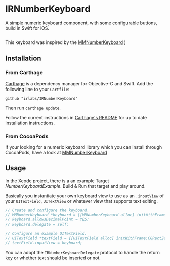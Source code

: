 # IRNumberKeyboard

A simple numeric keyboard component, with some configurable buttons, build in Swift for iOS.

![]()

This keyboard was inspired by the [MMNumberKeyboard](https://github.com/matmartinez/MMNumberKeyboard) )

## Installation

### From Carthage

[Carthage](https://github.com/Carthage/Carthage) is a dependency manager for Objective-C and Swift. Add the following line to your `Cartfile`:

```
github "irlabs/IRNumberKeyboard"
```

Then run `carthage update`.

Follow the current instructions in [Carthage's README](https://github.com/Carthage/Carthage#adding-frameworks-to-an-application) for up to date installation instructions.

### From CocoaPods

If your looking for a numeric keyboard library which you can install through CocoaPods, have a look at [MMNumberKeyboard](https://github.com/matmartinez/MMNumberKeyboard)

## Usage

In the Xcode project, there is a an example Target *NumberKeyboardExample*. Build & Run that target and play around.

Basically you instantiate your own keyboard view to use as an `.inputView` of your `UITextField`, `UITextView` or whatever view that supports text editing.

```swift
// Create and configure the keyboard.
// MMNumberKeyboard *keyboard = [[MMNumberKeyboard alloc] initWithFrame:CGRectZero];
// keyboard.allowsDecimalPoint = YES;
// keyboard.delegate = self;

// Configure an example UITextField.
// UITextField *textField = [[UITextField alloc] initWithFrame:CGRectZero];
// textField.inputView = keyboard;
```

You can adopt the `IRNumberKeyboardDelegate` protocol to handle the return key or whether text should be inserted or not.
